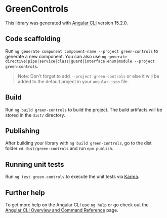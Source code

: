 # GreenControls

This library was generated with [Angular CLI](https://github.com/angular/angular-cli) version 15.2.0.

## Code scaffolding

Run `ng generate component component-name --project green-controls` to generate a new component. You can also use `ng generate directive|pipe|service|class|guard|interface|enum|module --project green-controls`.
> Note: Don't forget to add `--project green-controls` or else it will be added to the default project in your `angular.json` file. 

## Build

Run `ng build green-controls` to build the project. The build artifacts will be stored in the `dist/` directory.

## Publishing

After building your library with `ng build green-controls`, go to the dist folder `cd dist/green-controls` and run `npm publish`.

## Running unit tests

Run `ng test green-controls` to execute the unit tests via [Karma](https://karma-runner.github.io).

## Further help

To get more help on the Angular CLI use `ng help` or go check out the [Angular CLI Overview and Command Reference](https://angular.io/cli) page.
